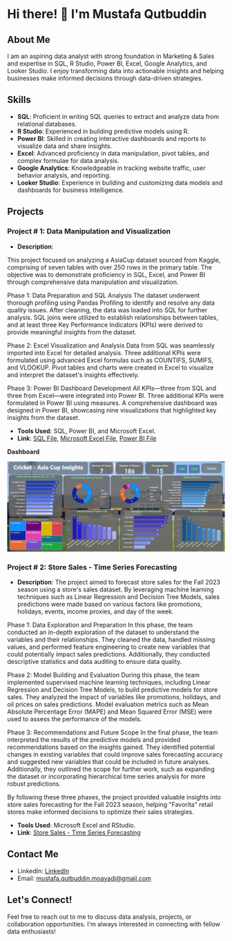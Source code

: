 # Hi there! 👋 I'm Mustafa Qutbuddin

## About Me

I am an aspiring data analyst with strong foundation in Marketing & Sales and expertise in SQL, R Studio, Power BI, Excel, Google Analytics, and Looker Studio. I enjoy transforming data into actionable insights and helping businesses make informed decisions through data-driven strategies.

## Skills

- **SQL**: Proficient in writing SQL queries to extract and analyze data from relational databases.
- **R Studio**: Experienced in building predictive models using R.
- **Power BI**: Skilled in creating interactive dashboards and reports to visualize data and share insights.
- **Excel**: Advanced proficiency in data manipulation, pivot tables, and complex formulae for data analysis.
- **Google Analytics**: Knowledgeable in tracking website traffic, user behavior analysis, and reporting.
- **Looker Studio**: Experience in building and customizing data models and dashboards for business intelligence.

## Projects

### Project # 1: Data Manipulation and Visualization

- **Description**:

This project focused on analyzing a AsiaCup dataset sourced from Kaggle, comprising of seven tables with over 250 rows in the primary table. The objective was to demonstrate proficiency in SQL, Excel, and Power BI through comprehensive data manipulation and visualization.

Phase 1: Data Preparation and SQL Analysis
The dataset underwent thorough profiling using Pandas Profiling to identify and resolve any data quality issues. After cleaning, the data was loaded into SQL for further analysis. SQL joins were utilized to establish relationships between tables, and at least three Key Performance Indicators (KPIs) were derived to provide meaningful insights from the dataset.

Phase 2: Excel Visualization and Analysis
Data from SQL was seamlessly imported into Excel for detailed analysis. Three additional KPIs were formulated using advanced Excel formulas such as COUNTIFS, SUMIFS, and VLOOKUP. Pivot tables and charts were created in Excel to visualize and interpret the dataset's insights effectively.

Phase 3: Power BI Dashboard Development
All KPIs—three from SQL and three from Excel—were integrated into Power BI. Three additional KPIs were formulated in Power BI using measures. A comprehensive dashboard was designed in Power BI, showcasing nine visualizations that highlighted key insights from the dataset.


- **Tools Used**: SQL, Power BI, and Microsoft Excel.
- **Link**: [SQL File](DMV_Term_Project.sql), [Microsoft Excel File](DMV_TermProject_ExcelFile.xlsx), [Power BI File](https://github.com/MustafaQutbuddin53/Data-Analytics/blob/4028e9e90aaa95a67e2cc2fbc98e83b5c8cca783/DMV_Term_Project%20PBI%20File.pbix)


**Dashboard**

![Alt Text](https://github.com/MustafaQutbuddin53/Data-Analytics/blob/5ca212e648957350f3002521864ab0b0a3a0a51e/DMV%20Dashboard.png)
  


### Project # 2: Store Sales - Time Series Forecasting

- **Description**:
The project aimed to forecast store sales for the Fall 2023 season using a store's sales dataset. By leveraging machine learning techniques such as Linear Regression and Decision Tree Models, sales predictions were made based on various factors like promotions, holidays, events, income proxies, and day of the week.

Phase 1: Data Exploration and Preparation 
In this phase, the team conducted an in-depth exploration of the dataset to understand the variables and their relationships. They cleaned the data, handled missing values, and performed feature engineering to create new variables that could potentially impact sales predictions. Additionally, they conducted descriptive statistics and data auditing to ensure data quality.

Phase 2: Model Building and Evaluation 
During this phase, the team implemented supervised machine learning techniques, including Linear Regression and Decision Tree Models, to build predictive models for store sales. They analyzed the impact of variables like promotions, holidays, and oil prices on sales predictions. Model evaluation metrics such as Mean Absolute Percentage Error (MAPE) and Mean Squared Error (MSE) were used to assess the performance of the models.

Phase 3: Recommendations and Future Scope 
In the final phase, the team interpreted the results of the predictive models and provided recommendations based on the insights gained. They identified potential changes in existing variables that could improve sales forecasting accuracy and suggested new variables that could be included in future analyses. Additionally, they outlined the scope for further work, such as expanding the dataset or incorporating hierarchical time series analysis for more robust predictions.

By following these three phases, the project provided valuable insights into store sales forecasting for the Fall 2023 season, helping "Favorita" retail stores make informed decisions to optimize their sales strategies.
- **Tools Used**: Microsoft Excel and RStudio.
- **Link**: [Store Sales - Time Series Forecasting](Group_22_Fall23_AAMD.pdf)

## Contact Me

- LinkedIn: [LinkedIn](https://www.linkedin.com/in/mustafa53/)
- Email: mustafa.qutbuddin.moayadi@gmail.com

## Let's Connect!

Feel free to reach out to me to discuss data analysis, projects, or collaboration opportunities. I'm always interested in connecting with fellow data enthusiasts!

